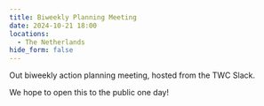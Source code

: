 ```yaml
---
title: Biweekly Planning Meeting
date: 2024-10-21 18:00
locations:
  - The Netherlands
hide_form: false
---
```

Out biweekly action planning meeting, hosted from the TWC Slack.

We hope to open this to the public one day!
